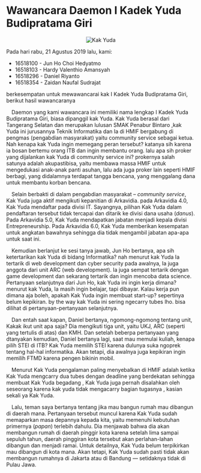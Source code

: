 # Wawancara Daemon I Kadek Yuda Budipratama Giri

<p align="center">
  <img src="16518100-16518103-16518296-16518354.jpg" alt="Kak Yuda"/>
</p>

Pada hari rabu, 21 Agustus 2019 lalu, kami:
- 16518100 - Jun Ho Choi Hedyatmo
- 16518103 - Hardy Valenthio Amansyah
- 16518296 - Daniel Riyanto
- 16518354 - Zaidan Naufal Sudrajat

berkesempatan untuk mewawancarai kak I Kadek Yuda Budipratama Giri, berikut hasil wawancaranya

&emsp;Daemon yang kami wawancara ini memiliki nama lengkap I Kadek Yuda Budipratama Giri, biasa dipanggil kak Yuda. Kak Yuda berasal dari Tangerang Selatan dan merupakan lulusan SMAK Penabur Bintaro ,kak Yuda ini jurusannya Teknik Informatika dan Ia di HMIF bergabung di pengmas (pengabdian masyarakat) yaitu community service sebagai ketua. Nah kenapa kak Yuda ingin memegang peran tersebut? katanya sih karena ia bosan bertemu orang ITB dan ingin membantu orang. lalu apa sih proker yang dijalankan kak Yuda di community service ini? prokernya salah satunya adalah akupastibisa, yaitu membawa massa HMIF untuk mengedukasi anak-anak panti asuhan, lalu ada juga proker lain seperti HMIF berbagi, yang didalamnya terdapat tangga bencana, yang menggalang dana untuk membantu korban bencana.

&emsp;Selain berbakti di dalam pengabdian masyarakat &ndash; _community service_, Kak Yuda juga aktif mengikuti kepanitian di Arkavidia. pada Arkavidia 4.0, Kak Yuda mendaftar pada divisi IT. Sayangnya, pilihan Kak Yuda dalam pendaftaran tersebut tidak tercapai dan ditarik ke divisi dana usaha (_danus_). Pada Arkavidia 5.0, Kak Yuda mendapatkan jabatan menjadi kepala divisi Entrepreneurship. Pada Arkavidia 6.0, Kak Yuda memberikan kesempatan untuk angkatan bawahnya sehingga dia tidak mengambil jabatan apa-apa untuk saat ini.

&emsp;Kemudian berlanjut ke sesi tanya jawab, Jun Ho bertanya, apa sih ketertarikan kak Yuda di bidang Informatika? nah menurut kak Yuda Ia tertarik di web development dan cyber security pada awalnya, Ia juga anggota dari unit ARC (web development). Ia juga sempat tertarik dengan game development dan sekarang tertarik dan ingin mencoba data science. Pertanyaan selanjutnya dari Jun Ho, kak Yuda ini ingin kerja dimana? menurut kak Yuda, Ia masih ingin belajar, tapi dibayar. Kalau kerja pun dimana aja boleh, apakah Kak Yuda ingin membuat start-up? sepertinya belum kepikiran. by the way kak Yuda ini sering ngecarry tubes lho. bisa dilihat di pertanyaan-pertanyaan selanjutnya.

&emsp;Dan entah saat kapan, Daniel bertanya, ngomong-ngomong tentang unit, Kakak ikut unit apa saja? Dia mengikuti tiga unit, yaitu UKJ, ARC (seperti yang tertulis di atas) dan KMH. Dan setelah beberpa pertanyaan yang dtanyakan kemudian, Daniel bertanya lagi, saat mau memulai kuliah, kenapa pilih STEI di ITB? Kak Yuda memilih STEI karena dulunya suka ngoprek tentang hal-hal informatika. Akan tetapi, dia awalnya juga kepikiran ingin memilih FTMD karena pengen bikinin mobil.

&emsp;Menurut Kak Yuda pengalaman paling menyebalkan di HMIF adalah ketika Kak Yuda mengcarry dua tubes dengan deadline yang berdekatan sehingga membuat Kak Yuda begadang , Kak Yuda juga pernah disalahkan oleh seseorang karena kak yuda tidak mengacarry bagian tugasnya , kasian sekali ya Kak Yuda.

&emsp;Lalu, teman saya bertanya tentang jika mau bangun rumah mau dibangun di daerah mana. Pertanyaan tersebut muncul karena Kak Yuda sudah memaparkan masa depannya kepada kita, yaitu memenuhi kebutuhan primernya (_papan_) terlebih dahulu. Dia menjawab bahwa dia akan membangun rumah di daerah pinggir kota karena setelah lima sampai sepuluh tahun, daerah pinggiran kota tersebut akan perlahan-lahan dibangun dan menjadi ramai. Untuk detailnya, Kak Yuda belum terpikirkan mau dibangun di kota mana. Akan tetapi, Kak Yuda sudah pasti tidak akan membangun rumahnya di Jakarta atau di Bandung &mdash; setidaknya tidak di Pulau Jawa. 




